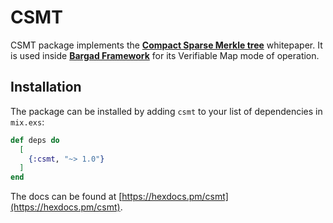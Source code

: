 # CSMT

CSMT package implements the [**Compact Sparse Merkle tree**](https://osf.io/8mcnh/download) whitepaper. It is used inside [**Bargad Framework**](https://github.com/ZanjeerPlatform/bargad) for its Verifiable Map mode of operation.

## Installation

The package can be installed by adding `csmt` to your list of dependencies in `mix.exs`:

```elixir
def deps do
  [
    {:csmt, "~> 1.0"}
  ]
end
```

The docs can be found at [https://hexdocs.pm/csmt](https://hexdocs.pm/csmt).
